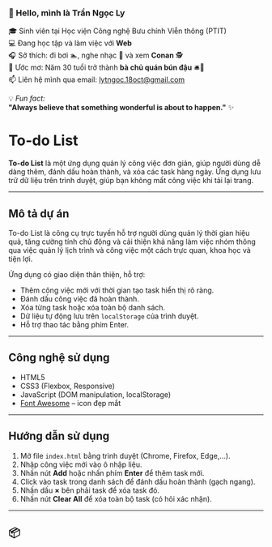 ### 👋 Hello, mình là **Trần Ngọc Ly**

🎓 Sinh viên tại Học viện Công nghệ Bưu chính Viễn thông (PTIT)  
💻 Đang học tập và làm việc với **Web**  
🎧 Sở thích: đi bơi 🏊, nghe nhạc 🎵 và xem **Conan** 🕵️  
🌟 Ước mơ: Năm 30 tuổi trở thành **bà chủ quán bún đậu** 🛎️🥢  
📫 Liên hệ mình qua email: [lytngoc.18oct@gmail.com](mailto:lytngoc.18oct@gmail.com)


 💡 *Fun fact:*  
**"Always believe that something wonderful is about to happen."** ✨



 # To-do List


**To-do List** là một ứng dụng quản lý công việc đơn giản, giúp người dùng dễ dàng thêm, đánh dấu hoàn thành, và xóa các task hàng ngày. Ứng dụng lưu trữ dữ liệu trên trình duyệt, giúp bạn không mất công việc khi tải lại trang.

---

## Mô tả dự án

To-do List là công cụ trực tuyến hỗ trợ người dùng quản lý thời gian hiệu quả, tăng cường tính chủ động và cải thiện khả năng làm việc nhóm thông qua việc quản lý lịch trình và công việc một cách trực quan, khoa học và tiện lợi.

Ứng dụng có giao diện thân thiện, hỗ trợ:

- Thêm công việc mới với thời gian tạo task hiển thị rõ ràng.
- Đánh dấu công việc đã hoàn thành.
- Xóa từng task hoặc xóa toàn bộ danh sách.
- Dữ liệu tự động lưu trên `localStorage` của trình duyệt.
- Hỗ trợ thao tác bằng phím Enter.

---

## Công nghệ sử dụng

- HTML5
- CSS3 (Flexbox, Responsive)
- JavaScript (DOM manipulation, localStorage)
- [Font Awesome](https://fontawesome.com/) – icon đẹp mắt

---

## Hướng dẫn sử dụng

1. Mở file `index.html` bằng trình duyệt (Chrome, Firefox, Edge,...).
2. Nhập công việc mới vào ô nhập liệu.
3. Nhấn nút **Add** hoặc nhấn phím **Enter** để thêm task mới.
4. Click vào task trong danh sách để đánh dấu hoàn thành (gạch ngang).
5. Nhấn dấu **×** bên phải task để xóa task đó.
6. Nhấn nút **Clear All** để xóa toàn bộ task (có hỏi xác nhận).

---


## 📦
